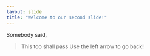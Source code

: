 ```yaml
---
layout: slide
title: "Welcome to our second slide!"
---
```

Somebody said,
> This too shall pass
Use the left arrow to go back!
